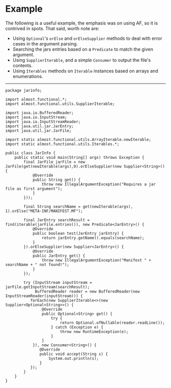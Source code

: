 # Example
The following is a useful example, the emphasis was on using AF, so it is contrived in spots. That said, worth note are:

* Using `Optional`'s `orElse` and `orElseSupplier` methods to deal with error cases in the argument parsing.
* Searching the jars entries based on a `Predicate` to match the given argument.
* Using `SupplierIterable`, and a simple `Consumer` to output the file's contents.  
* Using `Iterables` methods on `Iterable` instances based on arrays and enumerations. 

-----
	package jarinfo;
	
	import almost.functional.*;
	import almost.functional.utils.SupplierIterable;
	
	import java.io.BufferedReader;
	import java.io.InputStream;
	import java.io.InputStreamReader;
	import java.util.jar.JarEntry;
	import java.util.jar.JarFile;
	
	import static almost.functional.utils.ArrayIterable.newIterable;
	import static almost.functional.utils.Iterables.*;
	
	public class JarInfo {
	    public static void main(String[] args) throws Exception {
	        final JarFile jarFile = new JarFile(get(newIterable(args),0).orElseSupplier(new Supplier<String>() {
	            @Override
	            public String get() {
	                throw new IllegalArgumentException("Requires a jar file as first argument");
	            }
	        }));
	
	        final String searchName = get(newIterable(args), 1).orElse("META-INF/MANIFEST.MF");
	
	        final JarEntry searchResult = find(iterable(jarFile.entries()), new Predicate<JarEntry>() {
	            @Override
	            public boolean test(JarEntry jarEntry) {
	                return jarEntry.getName().equals(searchName);
	            }
	        }).orElseSupplier(new Supplier<JarEntry>() {
	            @Override
	            public JarEntry get() {
	                throw new IllegalArgumentException("Manifest " + searchName + " not found!");
	            }
	        });
	
	        try (InputStream inputStream = jarFile.getInputStream(searchResult);
	             BufferedReader reader = new BufferedReader(new InputStreamReader(inputStream))) {
	           forEach(new SupplierIterable<>(new Supplier<Optional<String>>() {
	                @Override
	                public Optional<String> get() {
	                    try {
	                        return Optional.ofNullable(reader.readLine());
	                    } catch (Exception e) {
	                        throw new RuntimeException(e);
	                    }
	                }
	            }), new Consumer<String>() {
	               @Override
	               public void accept(String s) {
	                   System.out.println(s);
	               }
	           });
	        }
	    }
	}